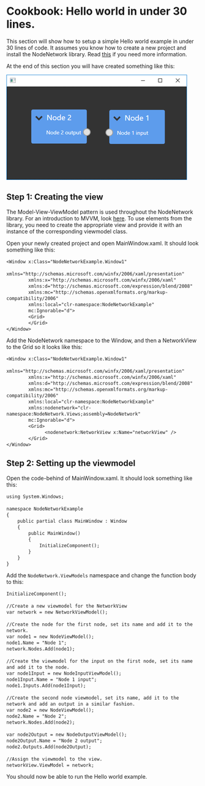 # Cookbook: Hello world in under 30 lines.

This section will show how to setup a simple Hello world example in under 30 lines of code.
It assumes you know how to create a new project and install the NodeNetwork library. Read [this](./new_project) if you need more information.

At the end of this section you will have created something like this:

![](img/hello_world/result.png)

## Step 1: Creating the view

The Model-View-ViewModel pattern is used throughout the NodeNetwork library. For an introduction to MVVM, look [here](https://www.codeproject.com/Articles/100175/Model-View-ViewModel-MVVM-Explained). To use elements from the library, you need to create the appropriate view and provide it with an instance of the corresponding viewmodel class.

Open your newly created project and open MainWindow.xaml. It should look something like this:

```XAML
<Window x:Class="NodeNetworkExample.Window1"
        xmlns="http://schemas.microsoft.com/winfx/2006/xaml/presentation"
        xmlns:x="http://schemas.microsoft.com/winfx/2006/xaml"
        xmlns:d="http://schemas.microsoft.com/expression/blend/2008"
        xmlns:mc="http://schemas.openxmlformats.org/markup-compatibility/2006"
        xmlns:local="clr-namespace:NodeNetworkExample"
        mc:Ignorable="d">
        <Grid>
        </Grid>
</Window>
```

Add the NodeNetwork namespace to the Window, and then a NetworkView to the Grid so it looks like this:

```XAML
<Window x:Class="NodeNetworkExample.Window1"
        xmlns="http://schemas.microsoft.com/winfx/2006/xaml/presentation"
        xmlns:x="http://schemas.microsoft.com/winfx/2006/xaml"
        xmlns:d="http://schemas.microsoft.com/expression/blend/2008"
        xmlns:mc="http://schemas.openxmlformats.org/markup-compatibility/2006"
        xmlns:local="clr-namespace:NodeNetworkExample"
        xmlns:nodenetwork="clr-namespace:NodeNetwork.Views;assembly=NodeNetwork"
        mc:Ignorable="d">
        <Grid>
              <nodenetwork:NetworkView x:Name="networkView" />
        </Grid>
</Window>
```

## Step 2: Setting up the viewmodel

Open the code-behind of MainWindow.xaml. It should look something like this:

```Csharp
using System.Windows;

namespace NodeNetworkExample
{
    public partial class MainWindow : Window
    {
        public MainWindow()
        {
            InitializeComponent();
        }
    }
}
```

Add the `NodeNetwork.ViewModels` namespace and change the function body to this:


```Csharp
InitializeComponent();

//Create a new viewmodel for the NetworkView
var network = new NetworkViewModel();

//Create the node for the first node, set its name and add it to the network.
var node1 = new NodeViewModel();
node1.Name = "Node 1";
network.Nodes.Add(node1);

//Create the viewmodel for the input on the first node, set its name and add it to the node.
var node1Input = new NodeInputViewModel();
node1Input.Name = "Node 1 input";
node1.Inputs.Add(node1Input);

//Create the second node viewmodel, set its name, add it to the network and add an output in a similar fashion.
var node2 = new NodeViewModel();
node2.Name = "Node 2";
network.Nodes.Add(node2);

var node2Output = new NodeOutputViewModel();
node2Output.Name = "Node 2 output";
node2.Outputs.Add(node2Output);

//Assign the viewmodel to the view.
networkView.ViewModel = network;
```

You should now be able to run the Hello world example.